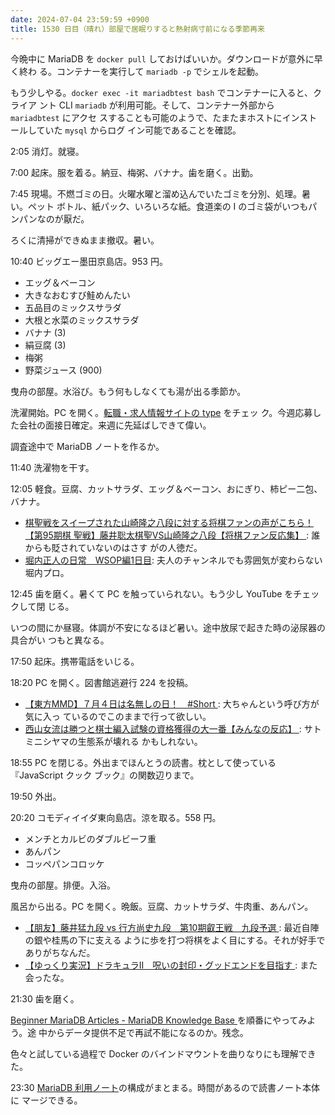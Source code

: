 ```yaml
---
date: 2024-07-04 23:59:59 +0900
title: 1530 日目（晴れ）部屋で居眠りすると熱射病寸前になる季節再来
---
```


今晩中に MariaDB を `docker pull` しておけばいいか。ダウンロードが意外に早く終わ
る。コンテナーを実行して `mariadb -p` でシェルを起動。

もう少しやる。`docker exec -it mariadbtest bash` でコンテナーに入ると、クライア
ント CLI `mariadb` が利用可能。そして、コンテナー外部から `mariadbtest` にアクセ
スすることも可能のようで、たまたまホストにインストールしていた `mysql` からログ
イン可能であることを確認。

2:05 消灯。就寝。

7:00 起床。服を着る。納豆、梅粥、バナナ。歯を磨く。出勤。

7:45 現場。不燃ゴミの日。火曜水曜と溜め込んでいたゴミを分別、処理。暑い。ペット
ボトル、紙パック、いろいろな紙。食道楽の I のゴミ袋がいつもパンパンなのが厭だ。

ろくに清掃ができぬまま撤収。暑い。

10:40 ビッグエー墨田京島店。953 円。

* エッグ＆ベーコン
* 大きなおむすび鮭めんたい
* 五品目のミックスサラダ
* 大根と水菜のミックスサラダ
* バナナ (3)
* 絹豆腐 (3)
* 梅粥
* 野菜ジュース (900)

曳舟の部屋。水浴び。もう何もしなくても湯が出る季節か。

洗濯開始。PC を開く。[転職・求人情報サイトの type](https://type.jp/) をチェッ
ク。今週応募した会社の面接日確定。来週に先延ばしできて偉い。

調査途中で MariaDB ノートを作るか。

11:40 洗濯物を干す。

12:05 軽食。豆腐、カットサラダ、エッグ＆ベーコン、おにぎり、柿ピー二包、バナナ。

* [棋聖戦をスイープされた山崎隆之八段に対する将棋ファンの声がこちら！【第95期棋
  聖戦】藤井聡太棋聖VS山崎隆之八段【将棋ファン反応集】
  ](https://www.youtube.com/watch?v=I5wJR2BiI-A): 誰からも貶されていないのはさす
  がの人徳だ。
* [堀内正人の日常　WSOP編1日目](https://www.youtube.com/watch?v=2_KG_cgSFnQ):
  夫人のチャンネルでも雰囲気が変わらない堀内プロ。

12:45 歯を磨く。暑くて PC を触っていられない。もう少し YouTube をチェックして閉
じる。

いつの間にか昼寝。体調が不安になるほど暑い。途中放尿で起きた時の泌尿器の具合がい
つもと異なる。

17:50 起床。携帯電話をいじる。

18:20 PC を開く。図書館逃避行 224 を投稿。
<blockquote class="twitter-tweet"
  data-conversation="none"
  data-media-max-width="480" data-theme="dark" data-align="center">
<a href="https://twitter.com/showa_yojyo/status/1808795014442668327"></a>
</blockquote>

* [【東方MMD】７月４日は名無しの日！　#Short
  ](https://www.youtube.com/watch?v=E9WrGtZMQkk): 大ちゃんという呼び方が気に入っ
  ているのでこのままで行って欲しい。
* [西山女流は勝つと棋士編入試験の資格獲得の大一番【みんなの反応】
  ](https://www.youtube.com/watch?v=sYMfjsEixps): サトミニシヤマの生態系が壊れる
  かもしれない。

18:55 PC を閉じる。外出までほんとうの読書。枕として使っている『JavaScript クック
ブック』の関数辺りまで。

19:50 外出。

20:20 コモディイイダ東向島店。涼を取る。558 円。

* メンチとカルビのダブルビーフ重
* あんパン
* コッペパンコロッケ

曳舟の部屋。排便。入浴。

風呂から出る。PC を開く。晩飯。豆腐、カットサラダ、牛肉重、あんパン。

* [【朋友】藤井猛九段 vs 行方尚史九段　第10期叡王戦　九段予選
  ](https://www.youtube.com/watch?v=4oR1nJcRYUs): 最近自陣の銀や桂馬の下に支える
  ように歩を打つ将棋をよく目にする。それが好手でありがちなんだ。
* [【ゆっくり実況】ドラキュラⅡ　呪いの封印・グッドエンドを目指す
  ](https://www.youtube.com/watch?v=m_d-oZ62drY): また会ったな。

21:30 歯を磨く。

[Beginner MariaDB Articles - MariaDB Knowledge Base
](https://mariadb.com/kb/en/beginner-mariadb-articles/) を順番にやってみよう。途
中からデータ提供不足で再試不能になるのか。残念。

色々と試している過程で Docker のバインドマウントを曲りなりにも理解できた。

23:30 [MariaDB 利用ノート][243]の構成がまとまる。時間があるので読書ノート本体に
マージできる。

[243]: https://github.com/showa-yojyo/notebook/issues/243

